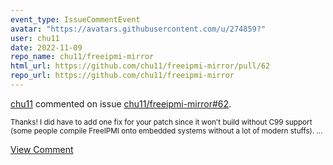 ```yaml
---
event_type: IssueCommentEvent
avatar: "https://avatars.githubusercontent.com/u/274859?"
user: chu11
date: 2022-11-09
repo_name: chu11/freeipmi-mirror
html_url: https://github.com/chu11/freeipmi-mirror/pull/62
repo_url: https://github.com/chu11/freeipmi-mirror
---
```


<a href='https://github.com/chu11' target='_blank'>chu11</a> commented on issue <a href='https://github.com/chu11/freeipmi-mirror/pull/62' target='_blank'>chu11/freeipmi-mirror#62</a>.

<small>Thanks!  I did have to add one fix for your patch since it won't build without C99 support (some people compile FreeIPMI onto embedded systems without a lot of modern stuffs)....</small>

<a href='https://github.com/chu11/freeipmi-mirror/pull/62' target='_blank'>View Comment</a>